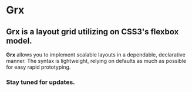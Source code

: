 # Grx
## Grx is a layout grid utilizing on CSS3's flexbox model.

**Grx** allows you to implement scalable layouts in a dependable, declarative manner. The syntax is lightweight, relying on defaults as much as possible for easy rapid prototyping.

### Stay tuned for updates.
